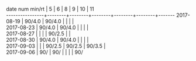 date num min/rt |   5    |   6    |   8    |   9    |   10   |   11  
----------------+--------+--------+--------+--------+--------+-------
2017-08-19      | 90/4.0 | 90/4.0 |        |        |        |       
2017-08-23      | 90/4.0 | 90/4.0 |        |        |        |       
2017-08-27      |        |        |        | 90/2.5 |        |       
2017-08-30      | 90/4.0 | 90/4.0 |        |        |        |       
2017-09-03      |        |        | 90/2.5 | 90/2.5 | 90/3.5 |       
2017-09-06      | 90/    | 90/    |        |        |        | 90/
